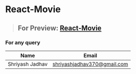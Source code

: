 <!-- Headings -->

# React-Movie

> ## For Preview: [React-Movie](https://react-movie-bysearch.netlify.app/)

### For any query

| Name            | Email                       |
| --------------- | --------------------------- |
| Shriyash Jadhav | shriyashjadhav370@gmail.com |
